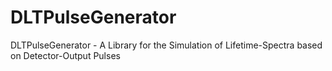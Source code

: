 # DLTPulseGenerator
DLTPulseGenerator - A Library for the Simulation of Lifetime-Spectra based on Detector-Output Pulses
